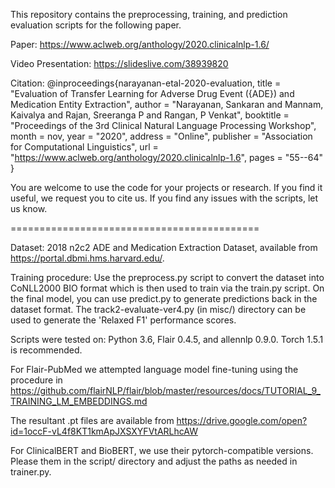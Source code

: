 This repository contains the preprocessing, training, and prediction evaluation scripts for the following paper.

Paper:              https://www.aclweb.org/anthology/2020.clinicalnlp-1.6/

Video Presentation: https://slideslive.com/38939820

Citation:
                    @inproceedings{narayanan-etal-2020-evaluation,
                        title = "Evaluation of Transfer Learning for Adverse Drug Event ({ADE}) and Medication Entity Extraction",
                        author = "Narayanan, Sankaran  and
                          Mannam, Kaivalya  and
                          Rajan, Sreeranga P  and
                          Rangan, P Venkat",
                        booktitle = "Proceedings of the 3rd Clinical Natural Language Processing Workshop",
                        month = nov,
                        year = "2020",
                        address = "Online",
                        publisher = "Association for Computational Linguistics",
                        url = "https://www.aclweb.org/anthology/2020.clinicalnlp-1.6",
                        pages = "55--64"
                    }




You are welcome to use the code for your projects or research. If you find it useful,
we request you to cite us. If you find any issues with the scripts, let us know.

===========================================

Dataset: 2018 n2c2 ADE and Medication Extraction Dataset, available from 
https://portal.dbmi.hms.harvard.edu/.  

Training procedure:
Use the preprocess.py script to convert the dataset into CoNLL2000 BIO format which is then used to train via the train.py script. On the final model, you can use predict.py to generate predictions back in the dataset format. The track2-evaluate-ver4.py (in misc/) directory can be used to generate the 'Relaxed F1' performance scores.

Scripts were tested on: Python 3.6, Flair 0.4.5, and allennlp 0.9.0. Torch 1.5.1 is recommended.

For Flair-PubMed we attempted language model fine-tuning using the procedure in 
https://github.com/flairNLP/flair/blob/master/resources/docs/TUTORIAL_9_TRAINING_LM_EMBEDDINGS.md

The resultant .pt files are available from 
https://drive.google.com/open?id=1occF-vL4f8KT1kmApJXSXYFVtARLhcAW

For ClinicalBERT and BioBERT, we use their pytorch-compatible versions. Please them in the script/ directory and adjust the paths as needed in trainer.py.



